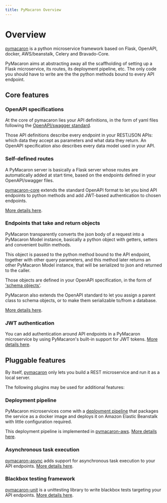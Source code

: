```yaml
---
title: PyMacaron Overview
---
```


Overview
========

[pymacaron](https://github.com/pymacaron/pymacaron) is a python microservice
framework based on Flask, OpenAPI, docker, AWS/beanstalk, Celery and Bravado-Core.

PyMacaron aims at abstracting away all the scaffholding of setting up
a Flask microservice, its routes, its deployment pipeline, etc. The only
code you should have to write are the the python methods bound to every API endpoint.

## Core features

### OpenAPI specifications

At the core of pymacaron lies your API definitions, in the form of yaml
files following the [OpenAPI/swagger standard](https://swagger.io/specification/).

Those API definitions describe every endpoint in your REST/JSON APIs: which
data they accept as parameters and what data they return. An OpenAPI specification
also describes every data model used in your API.

### Self-defined routes

A PyMacaron server is basically a Flask server whose routes are automatically
added at start time, based on the endpoints defined in your OpenAPI/swagger files.

[pymacaron-core](https://github.com/pymacaron/pymacaron-core) extends the
standard OpenAPI format to let you bind API endpoints to python methods and
add JWT-based authentication to chosen endpoints.

[More details here](http://pymacaron.com/api.html).

### Endpoints that take and return objects

PyMacaron transparently converts the json body of a request into a PyMacaron Model instance,
basically a python object with getters, setters and convenient builtin methods.

This object is passed to the python method bound to the API endpoint, together with other query parameters, and this method
later returns an other PyMacaron Model instance, that will be serialized to json and returned to the caller.

Those objects are defined in your OpenAPI specification, in the form of ['schema objects'](https://github.com/OAI/OpenAPI-Specification/blob/master/versions/3.0.0.md#schemaObject).

PyMacaron also extends the OpenAPI standard to let you assign a parent class to schema objects, or 
to make them serializable to/from a database.

[More details here](http://pymacaron.com/models.html).

### JWT authentication

You can add authentication around API endpoints in a PyMacaron microservice by
using PyMacaron's built-in support for JWT tokens. [More details
here](http://pymacaron.com/jwt.html).

## Pluggable features

By itself, [pymacaron](https://github.com/pymacaron/pymacaron) only lets you
build a REST microservice and run it as a local server.

The following plugins may be used for additional features:

### Deployment pipeline

PyMacaron microservices come with a [deployment
pipeline](http://pymacaron.com/deploy.html) that packages the service as a
docker image and deploys it on Amazon Elastic Beanstalk with little
configuration required.

This deployment pipeline is implemented in
[pymacaron-aws](https://github.com/pymacaron/pymacaron-aws). [More details
here](http://pymacaron.com/deploy.html).

### Asynchronous task execution

[pymacaron-async](https://github.com/pymacaron/pymacaron-async) adds support
for asynchronous task execution to your API endpoints. [More details
here](http://pymacaron.com/async.html).

### Blackbox testing framework

[pymacaron-unit](https://github.com/pymacaron/pymacaron-unit) is a unittesting
library to write blackbox tests targeting your API endpoints. [More details
here](http://pymacaron.com/testing.html).
